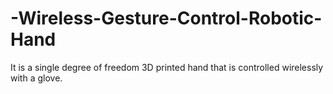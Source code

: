 # -Wireless-Gesture-Control-Robotic-Hand
It is a single degree of freedom 3D printed hand that is controlled wirelessly with a glove.
